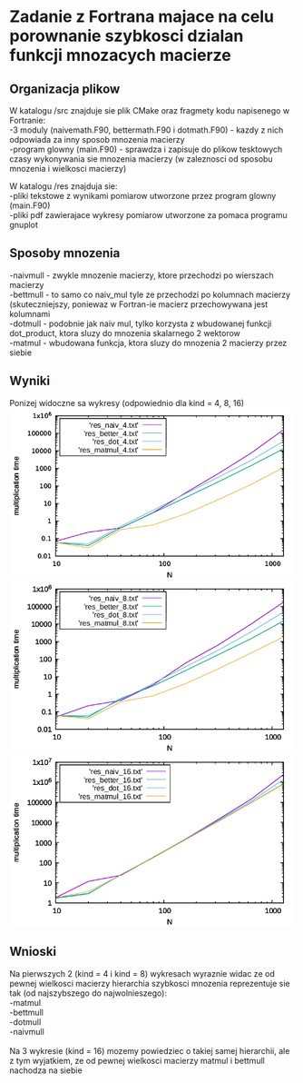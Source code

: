 # Zadanie z Fortrana majace na celu porownanie szybkosci dzialan funkcji mnozacych macierze

## Organizacja plikow
W katalogu /src znajduje sie plik CMake oraz fragmety kodu napisenego w Fortranie:<br/>
-3 moduly (naivemath.F90, bettermath.F90 i dotmath.F90) - kazdy z nich odpowiada za inny sposob mnozenia macierzy <br/>
-program glowny (main.F90) - sprawdza i zapisuje do plikow tesktowych czasy wykonywania sie mnozenia macierzy (w zaleznosci od sposobu mnozenia i wielkosci macierzy)<br/>

W katalogu /res znajduja sie:<br/>
-pliki tekstowe z wynikami pomiarow utworzone przez program glowny (main.F90)<br/>
-pliki pdf zawierajace wykresy pomiarow utworzone za pomaca programu gnuplot<br/>

## Sposoby mnozenia
-naivmull - zwykle mnozenie macierzy, ktore przechodzi po wierszach macierzy<br/>
-bettmull - to samo co naiv_mul tyle ze przechodzi po kolumnach macierzy (skuteczniejszy, poniewaz w Fortran-ie macierz przechowywana jest kolumnami<br/>
-dotmull - podobnie jak naiv mul, tylko korzysta z wbudowanej funkcji dot_product, ktora sluzy do mnozenia skalarnego 2 wektorow<br/>
-matmul - wbudowana funkcja, ktora sluzy do mnozenia 2 macierzy przez siebie<br/>

## Wyniki
Ponizej widoczne sa wykresy (odpowiednio dla kind = 4, 8, 16)<br/>
![wykres4](res/wykres4.png)
![wykres4](res/wykres8.png)
![wykres4](res/wykres16.png)

## Wnioski
Na pierwszych 2 (kind = 4 i kind = 8) wykresach wyraznie widac ze od pewnej wielkosci macierzy hierarchia szybkosci mnozenia reprezentuje sie tak (od najszybszego do najwolnieszego):<br/>
-matmul<br/>
-bettmull<br/>
-dotmull<br/>
-naivmull<br/>
<br/>
Na 3 wykresie (kind = 16) mozemy powiedziec o takiej samej hierarchii, ale z tym wyjatkiem, ze od pewnej wielkosci macierzy matmul i bettmull nachodza na siebie
